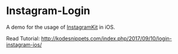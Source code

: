 # Instagram-Login
A demo for the usage of [InstagramKit](https://github.com/shyambhat/InstagramKit) in iOS.

Read Tutorial: http://kodesnippets.com/index.php/2017/09/10/login-instagram-ios/
